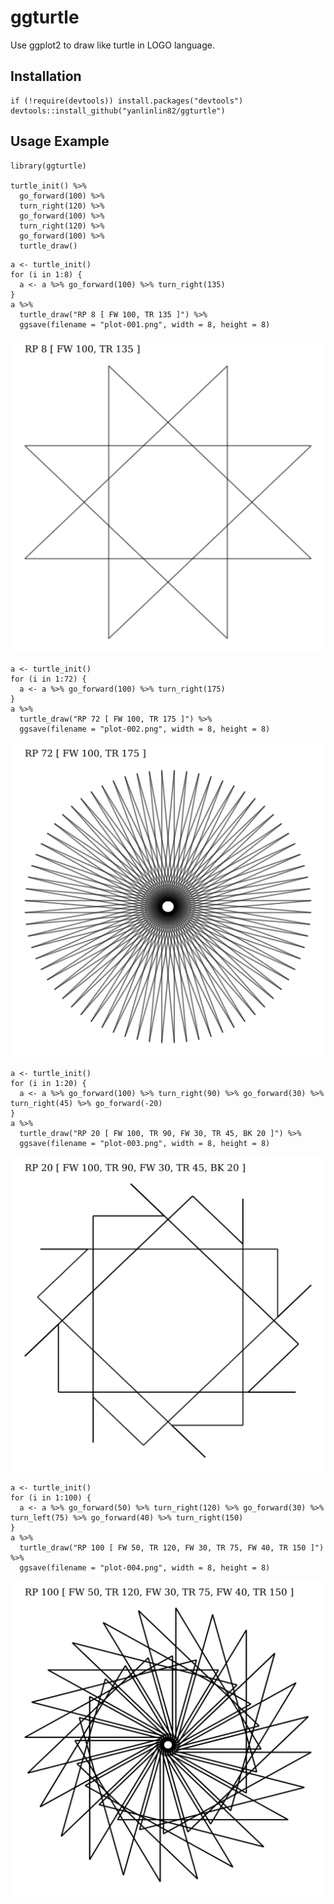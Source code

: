 # ggturtle

Use ggplot2 to draw like turtle in LOGO language.

## Installation

```{r}
if (!require(devtools)) install.packages("devtools")
devtools::install_github("yanlinlin82/ggturtle")
```

## Usage Example

```{r}
library(ggturtle)

turtle_init() %>%
  go_forward(100) %>%
  turn_right(120) %>%
  go_forward(100) %>%
  turn_right(120) %>%
  go_forward(100) %>%
  turtle_draw()
```

```{r}
a <- turtle_init()
for (i in 1:8) {
  a <- a %>% go_forward(100) %>% turn_right(135)
}
a %>%
  turtle_draw("RP 8 [ FW 100, TR 135 ]") %>%
  ggsave(filename = "plot-001.png", width = 8, height = 8)
```

![Example-001](plots/plot-001.svg)

```{r}
a <- turtle_init()
for (i in 1:72) {
  a <- a %>% go_forward(100) %>% turn_right(175)
}
a %>%
  turtle_draw("RP 72 [ FW 100, TR 175 ]") %>%
  ggsave(filename = "plot-002.png", width = 8, height = 8)
```

![Example-002](plots/plot-002.svg)

```{r}
a <- turtle_init()
for (i in 1:20) {
  a <- a %>% go_forward(100) %>% turn_right(90) %>% go_forward(30) %>% turn_right(45) %>% go_forward(-20)
}
a %>%
  turtle_draw("RP 20 [ FW 100, TR 90, FW 30, TR 45, BK 20 ]") %>%
  ggsave(filename = "plot-003.png", width = 8, height = 8)
```

![Example-003](plots/plot-003.svg)

```{r}
a <- turtle_init()
for (i in 1:100) {
  a <- a %>% go_forward(50) %>% turn_right(120) %>% go_forward(30) %>% turn_left(75) %>% go_forward(40) %>% turn_right(150)
}
a %>%
  turtle_draw("RP 100 [ FW 50, TR 120, FW 30, TR 75, FW 40, TR 150 ]") %>%
  ggsave(filename = "plot-004.png", width = 8, height = 8)
```

![Example-004](plots/plot-004.svg)
